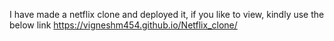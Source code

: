 I have made a netflix clone and deployed it, if you like to view, kindly use the below link
https://vigneshm454.github.io/Netflix_clone/
